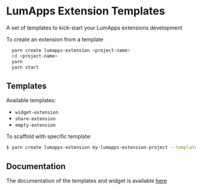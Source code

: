 # LumApps Extension Templates
A set of templates to kick-start your LumApps extensions development

To create an extension from a template

```bash
  yarn create lumapps-extension <project-name>
  cd <project-name>
  yarn
  yarn start  
```

## Templates

Available templates:

- `widget-extension`
- `share-extension`
- `empty-extension`


To scaffold with specific template:

```bash
$ yarn create lumapps-extension my-lumapps-extension-project --template widget-extension
```

## Documentation

The documentation of the templates and widget is available [here](https://lumapps.github.io/lumapps-extensions-templates/)